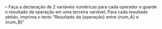 – Faça a declaração de 2 variáveis numéricas para cada operador e guarde o resultado da operação em uma terceira variável;
Para cada resultado obtido, imprima o texto “Resultado da {operação} entre {num_A} e {num_B}”
